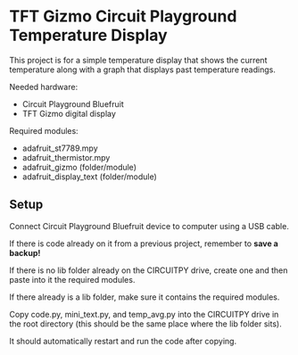 # TFT Gizmo Circuit Playground Temperature Display

This project is for a simple temperature display that shows the current temperature along with a graph that displays past temperature readings.

Needed hardware:

+ Circuit Playground Bluefruit
+ TFT Gizmo digital display

Required modules:

+ adafruit_st7789.mpy
+ adafruit_thermistor.mpy
+ adafruit_gizmo (folder/module)
+ adafruit\_display\_text (folder/module)

## Setup
Connect Circuit Playground Bluefruit device to computer using a USB cable.

If there is code already on it from a previous project, remember to **save a backup!**

If there is no lib folder already on the CIRCUITPY drive, create one and then paste into it the required modules.

If there already is a lib folder, make sure it contains the required modules.

Copy code.py, mini\_text.py, and temp\_avg.py into the CIRCUITPY drive in the root directory (this should be the same place where the lib folder sits).

It should automatically restart and run the code after copying.  